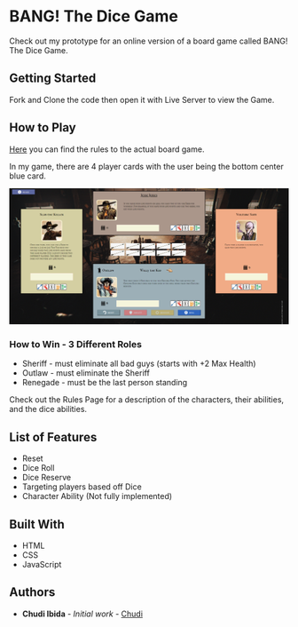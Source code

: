 # BANG! The Dice Game

Check out my prototype for an online version of a board game called BANG! The Dice Game. 

## Getting Started

Fork and Clone the code then open it with Live Server to view the Game.

## How to Play

[Here](https://www.ultraboardgames.com/bang/dice-game-rules.php) you can find the rules to the actual board game.

In my game, there are 4 player cards with the user being the bottom center blue card.

![GameView](/images/centralPile/BangTheDiceGame.png)

### How to Win - 3 Different Roles
* Sheriff - must eliminate all bad guys (starts with +2 Max Health)
* Outlaw - must eliminate the Sheriff 
* Renegade - must be the last person standing

Check out the Rules Page for a description of the characters, their abilities, and the dice abilities.

## List of Features

* Reset 
* Dice Roll
* Dice Reserve
* Targeting players based off Dice
* Character Ability (Not fully implemented)

## Built With

* HTML
* CSS
* JavaScript

## Authors

* **Chudi Ibida** - *Initial work* - [Chudi](https://github.comChudii)



